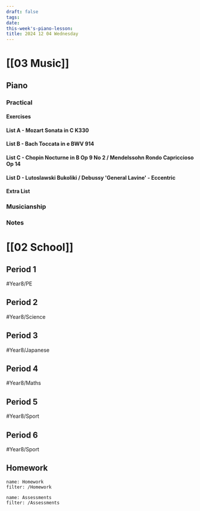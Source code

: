 ```yaml
---
draft: false
tags:
date: 
this-week's-piano-lesson:
title: 2024 12 04 Wednesday
---
```

# [[03 Music]]
## Piano
### Practical
#### Exercises

#### List A - Mozart Sonata in C K330

#### List B - Bach Toccata in e BWV 914

#### List C - Chopin Nocturne in B Op 9 No 2 / Mendelssohn Rondo Capriccioso Op 14

#### List D - Lutoslawski Bukoliki / Debussy 'General Lavine' - Eccentric
#### Extra List

### Musicianship

### Notes 


# [[02 School]]
## Period 1
#Year8/PE 
## Period 2
#Year8/Science 
## Period 3
#Year8/Japanese 
## Period 4
#Year8/Maths 
## Period 5
#Year8/Sport 
## Period 6
#Year8/Sport 
## Homework
```todoist
name: Homework
filter: /Homework
``` 

```todoist
name: Assessments
filter: /Assessments
```